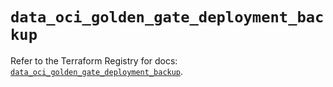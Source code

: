 # `data_oci_golden_gate_deployment_backup`

Refer to the Terraform Registry for docs: [`data_oci_golden_gate_deployment_backup`](https://registry.terraform.io/providers/oracle/oci/6.18.0/docs/data-sources/golden_gate_deployment_backup).
